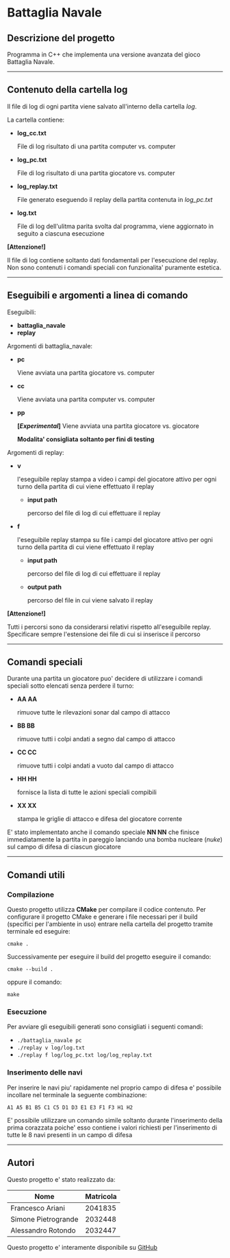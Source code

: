 # Battaglia Navale

## Descrizione del progetto

Programma in C++ che implementa una versione avanzata del gioco Battaglia Navale. 

---

## Contenuto della cartella log

Il file di log di ogni partita viene salvato all'interno della cartella *log*.

La cartella contiene:
 - **log_cc.txt**

    File di log risultato di una partita computer vs. computer

 - **log_pc.txt**

    File di log risultato di una partita giocatore vs. computer

 - **log_replay.txt**

    File generato eseguendo il replay della partita contenuta in *log_pc.txt*

 - **log.txt** 

    File di log dell'ulitma parita svolta dal programma, viene aggiornato in seguito a ciascuna esecuzione

**[Attenzione!]**

Il file di log contiene soltanto dati fondamentali per l'esecuzione del replay. Non sono contenuti i comandi speciali con funzionalita' puramente estetica.

---

## Eseguibili e argomenti a linea di comando

Eseguibili:
 - **battaglia_navale**
 - **replay**

Argomenti di battaglia_navale:
 - **pc**
   
      Viene avviata una partita giocatore vs. computer

 - **cc**

      Viene avviata una partita computer vs. computer

 - **pp**

      **\[*Experimental*\]** Viene avviata una partita giocatore vs. giocatore

      **Modalita' consigliata soltanto per fini di testing**

Argomenti di replay:
 - **v**

      l'eseguibile replay stampa a video i campi del giocatore attivo per ogni turno della partita di cui viene effettuato il replay

    - **input path**

        percorso del file di log di cui effettuare il replay

 - **f**

      l'eseguibile replay stampa su file i campi del giocatore attivo per ogni turno della partita di cui viene effettuato il replay

    - **input path**

        percorso del file di log di cui effettuare il replay

    - **output path**

        percorso del file in cui viene salvato il replay

**[Attenzione!]** 

Tutti i percorsi sono da considerarsi relativi rispetto all'eseguibile replay. Specificare sempre l'estensione dei file di cui si inserisce il percorso

---

## Comandi speciali

Durante una partita un giocatore puo' decidere di utilizzare i comandi speciali sotto elencati senza perdere il turno:

 - **AA AA**
 
    rimuove tutte le rilevazioni sonar dal campo di attacco
 
 - **BB BB**
 
    rimuove tutti i colpi andati a segno dal campo di attacco
 
 - **CC CC**
 
    rimuove tutti i colpi andati a vuoto dal campo di attacco
 
 - **HH HH**
 
    fornisce la lista di tutte le azioni speciali compibili
 
 - **XX XX**
 
    stampa le griglie di attacco e difesa del giocatore corrente

E' stato implementato anche il comando speciale **NN NN** che finisce immediatamente la partita in pareggio lanciando una bomba nucleare (*nuke*) sul campo di difesa di ciascun giocatore

---

## Comandi utili

### Compilazione

Questo progetto utilizza **CMake** per compilare il codice contenuto. Per configurare il progetto CMake e generare i file necessari per il build (specifici per l'ambiente in uso) entrare nella cartella del progetto tramite terminale ed eseguire: 

  ```cmake .```

Successivamente per eseguire il build del progetto eseguire il comando: 

  ```cmake --build .```

oppure il comando:

  ```make ```

### Esecuzione

Per avviare gli eseguibili generati sono consigliati i seguenti comandi:

 - ```./battaglia_navale pc```
 - ```./replay v log/log.txt```
 - ```./replay f log/log_pc.txt log/log_replay.txt```

### Inserimento delle navi

Per inserire le navi piu' rapidamente nel proprio campo di difesa e' possibile incollare nel terminale la seguente combinazione:

```A1 A5 B1 B5 C1 C5 D1 D3 E1 E3 F1 F3 H1 H2```

E' possibile utilizzare un comando simile soltanto durante l'inserimento della prima corazzata poiche' esso contiene i valori richiesti per l'inserimento di tutte le 8 navi presenti in un campo di difesa

 ---

 ## Autori

Questo progetto e' stato realizzato da:

| Nome                | Matricola |
| ------------------- | --------- |
| Francesco Ariani    | 2041835   |
| Simone Pietrogrande | 2032448   |
| Alessandro Rotondo  | 2032447   |

Questo progetto e' interamente disponibile su [GitHub](https://github.com/roto65/NoLoseBattleship)